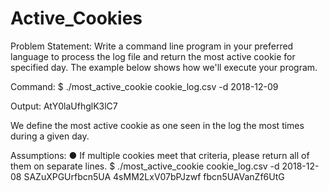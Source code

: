 # Active_Cookies

Problem Statement: Write a command line program in your preferred language to process the log file and return the most active
cookie for specified day. The example below shows how we'll execute your program.

Command:
$ ./most_active_cookie cookie_log.csv -d 2018-12-09

Output:
AtY0laUfhglK3lC7

We define the most active cookie as one seen in the log the most times during a given day.

Assumptions:
● If multiple cookies meet that criteria, please return all of them on separate lines. $
./most_active_cookie cookie_log.csv -d 2018-12-08
SAZuXPGUrfbcn5UA
4sMM2LxV07bPJzwf
fbcn5UAVanZf6UtG

